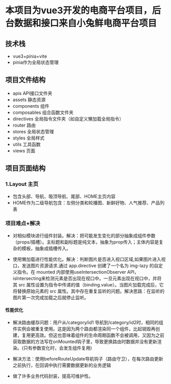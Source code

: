 # 本项目为vue3开发的电商平台项目，后台数据和接口来自小兔鲜电商平台项目

## 技术栈

- vue3+pinia+vite
- pinia作为全局状态管理

## 项目文件结构

- apis API接口文件夹
- assets 静态资源
- components 组件
- composables 组合函数文件夹
- directives 全局指令文件夹（如自定义懒加载全局指令）
- router 路由
- stores 全局状态管理
- styles 全局样式
- utils 工具函数
- views 页面

## 项目页面结构

### 1.Layout 主页

- 包含头部、导航、吸顶导航、尾部、HOME主页内容
- HOME作为二级导航包含：左侧分类和轮播图、新鲜好物、人气推荐、产品列表

### 项目难点+解决

- 对相似模块进行组件封装。解决：把可能发生变化的部分抽象成组件参数（props/插槽）。主标题和副标题是纯文本，抽象为prop传入；主体内容是复杂的模板，抽象成插槽传入。

- 使用懒加载进行性能优化。解决：判断图片是否进入视口区域,如果图片进入视口，发送图片资源请求.通过 app.directive 创建了一个名为 img-lazy 的自定义指令。在 mounted 内部使用useIntersectionObserver API，isIntersecting来检测元素是否出现在视口中。一旦元素出现在视口中，并将其 src 属性设置为指令中传递的值（binding.value）。当图片加载完成后，它将替换原始元素的 src 属性。其中存在重复监听的问题。解决思路：在监听的图片第一次完成加载之后就停止监听。

#### 性能优化

- 解决路由缓存问题：用户从/category/id1 导航到/category/id2时，相同的组件实例会被重复使用。这是因为两个路由都渲染同一个组件，比起销毁再创建，复用更高效。但这也意味着组件的生命周期函数不会被调用，又因为之前获取数据的方法写在onMounted钩子里，导致更换路由时数据并没有更新渲染。(只有参数变化时，会发生组件复用)
- 解决方法：使用beforeRouteUpdate导航钩子（路由守卫），在每次路由更新之前执行，在回调中执行需要数据更新的业务逻辑

- 做了许多业务代码封装，提高可维护性。

